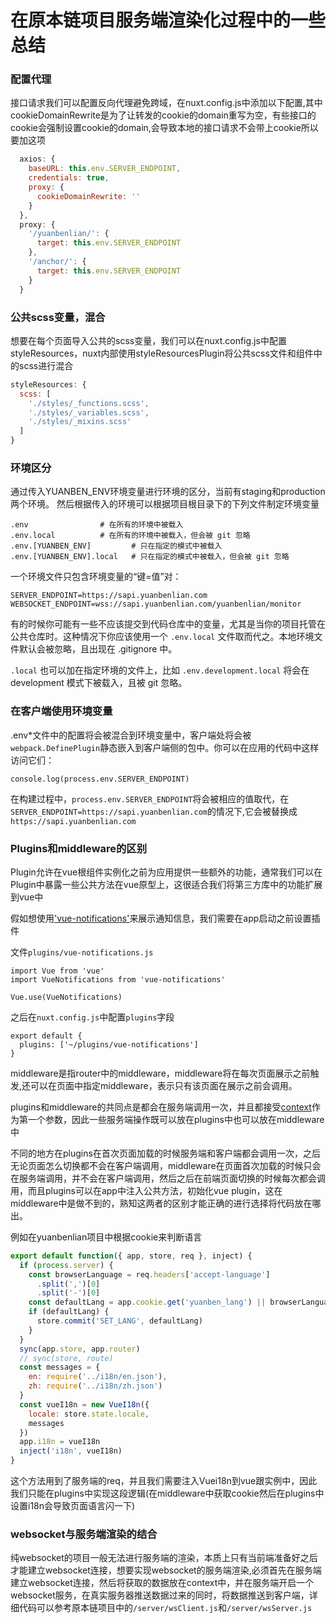 # 在原本链项目服务端渲染化过程中的一些总结

### 配置代理

接口请求我们可以配置反向代理避免跨域，在nuxt.config.js中添加以下配置,其中cookieDomainRewrite是为了让转发的cookie的domain重写为空，有些接口的cookie会强制设置cookie的domain,会导致本地的接口请求不会带上cookie所以要加这项

```javascript
  axios: {
    baseURL: this.env.SERVER_ENDPOINT,
    credentials: true,
    proxy: {
      cookieDomainRewrite: ''
    }
  },
  proxy: {
    '/yuanbenlian/': {
      target: this.env.SERVER_ENDPOINT
    },
    '/anchor/': {
      target: this.env.SERVER_ENDPOINT
    }
  }
```

### 公共scss变量，混合

想要在每个页面导入公共的scss变量，我们可以在nuxt.config.js中配置styleResources，nuxt内部使用styleResourcesPlugin将公共scss文件和组件中的scss进行混合

```javascript
styleResources: {
  scss: [
    './styles/_functions.scss',
    './styles/_variables.scss',
    './styles/_mixins.scss'
  ]
}
```

### 环境区分

通过传入YUANBEN_ENV环境变量进行环境的区分，当前有staging和production两个环境。
然后根据传入的环境可以根据项目根目录下的下列文件制定环境变量

```
.env                # 在所有的环境中被载入
.env.local          # 在所有的环境中被载入，但会被 git 忽略
.env.[YUANBEN_ENV]         # 只在指定的模式中被载入
.env.[YUANBEN_ENV].local   # 只在指定的模式中被载入，但会被 git 忽略
```

一个环境文件只包含环境变量的“键=值”对：

```
SERVER_ENDPOINT=https://sapi.yuanbenlian.com
WEBSOCKET_ENDPOINT=wss://sapi.yuanbenlian.com/yuanbenlian/monitor
```


有的时候你可能有一些不应该提交到代码仓库中的变量，尤其是当你的项目托管在公共仓库时。这种情况下你应该使用一个 `.env.local` 文件取而代之。本地环境文件默认会被忽略，且出现在 .gitignore 中。

`.local` 也可以加在指定环境的文件上，比如 `.env.development.local` 将会在 development 模式下被载入，且被 git 忽略。

### 在客户端使用环境变量

.env*文件中的配置将会被混合到环境变量中，客户端处将会被`webpack.DefinePlugin`静态嵌入到客户端侧的包中。你可以在应用的代码中这样访问它们：

```
console.log(process.env.SERVER_ENDPOINT)
```

在构建过程中，`process.env.SERVER_ENDPOINT`将会被相应的值取代，在`SERVER_ENDPOINT=https://sapi.yuanbenlian.com`的情况下,它会被替换成`https://sapi.yuanbenlian.com`


### Plugins和middleware的区别

Plugin允许在vue根组件实例化之前为应用提供一些额外的功能，通常我们可以在Plugin中暴露一些公共方法在vue原型上，这很适合我们将第三方库中的功能扩展到vue中

假如想使用['vue-notifications'](https://github.com/se-panfilov/vue-notifications)来展示通知信息，我们需要在app启动之前设置插件

文件`plugins/vue-notifications.js`
```
import Vue from 'vue'
import VueNotifications from 'vue-notifications'

Vue.use(VueNotifications)
```

之后在`nuxt.config.js`中配置`plugins`字段
```
export default {
  plugins: ['~/plugins/vue-notifications']
}
```

middleware是指router中的middleware，middleware将在每次页面展示之前触发,还可以在页面中指定middleware，表示只有该页面在展示之前会调用。

plugins和middleware的共同点是都会在服务端调用一次，并且都接受[context](https://nuxtjs.org/api/context)作为第一个参数，因此一些服务端操作既可以放在plugins中也可以放在middleware中

不同的地方在plugins在首次页面加载的时候服务端和客户端都会调用一次，之后无论页面怎么切换都不会在客户端调用，middleware在页面首次加载的时候只会在服务端调用，并不会在客户端调用，然后之后在前端页面切换的时候每次都会调用，而且plugins可以在app中注入公共方法，初始化vue plugin，这在middleware中是做不到的，熟知这两者的区别才能正确的进行选择将代码放在哪出。

例如在yuanbenlian项目中根据cookie来判断语言

```javascript
export default function({ app, store, req }, inject) {
  if (process.server) {
    const browserLanguage = req.headers['accept-language']
      .split(',')[0]
      .split('-')[0]
    const defaultLang = app.cookie.get('yuanben_lang') || browserLanguage
    if (defaultLang) {
      store.commit('SET_LANG', defaultLang)
    }
  }
  sync(app.store, app.router)
  // sync(store, route)
  const messages = {
    en: require('../i18n/en.json'),
    zh: require('../i18n/zh.json')
  }
  const vueI18n = new VueI18n({
    locale: store.state.locale,
    messages
  })
  app.i18n = vueI18n
  inject('i18n', vueI18n)
}
```

这个方法用到了服务端的req，并且我们需要注入Vuei18n到vue跟实例中，因此我们只能在plugins中实现这段逻辑(在middleware中获取cookie然后在plugins中设置i18n会导致页面语言闪一下)

### websocket与服务端渲染的结合

纯websocket的项目一般无法进行服务端的渲染，本质上只有当前端准备好之后才能建立websocket连接，想要实现websocket的服务端渲染,必须首先在服务端建立websocket连接，然后将获取的数据放在context中，并在服务端开启一个websocket服务，在真实服务器推送数据过来的同时，将数据推送到客户端，详细代码可以参考原本链项目中的`/server/wsClient.js`和`/server/wsServer.js`